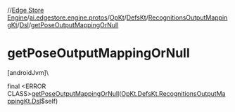 //[Edge Store Engine](../../../../../../index.md)/[ai.edgestore.engine.protos](../../../../index.md)/[OpKt](../../../index.md)/[DefsKt](../../index.md)/[RecognitionsOutputMappingKt](../index.md)/[Dsl](index.md)/[getPoseOutputMappingOrNull](get-pose-output-mapping-or-null.md)

# getPoseOutputMappingOrNull

[androidJvm]\

final &lt;ERROR CLASS&gt;[getPoseOutputMappingOrNull](get-pose-output-mapping-or-null.md)([OpKt.DefsKt.RecognitionsOutputMappingKt.Dsl](index.md)$self)

